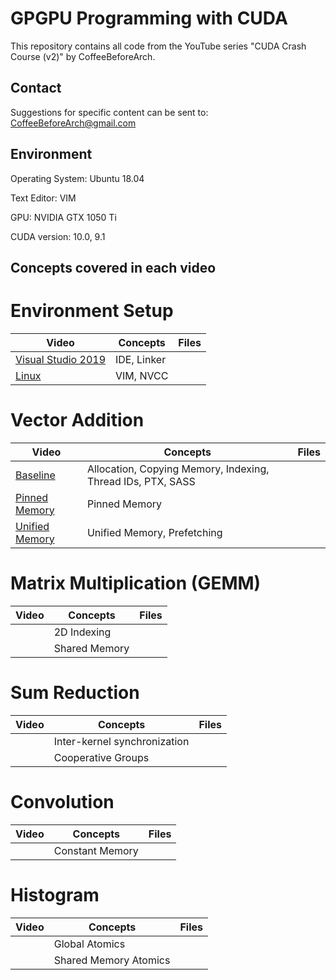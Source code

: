 # GPGPU Programming with CUDA
This repository contains all code from the YouTube series "CUDA Crash Course (v2)" by CoffeeBeforeArch.

## Contact

Suggestions for specific content can be sent to: CoffeeBeforeArch@gmail.com

## Environment 
Operating System: Ubuntu 18.04

Text Editor: VIM

GPU: NVIDIA GTX 1050 Ti

CUDA version: 10.0, 9.1

## Concepts covered in each video
# Environment Setup
| Video | Concepts | Files |
| ----- | -------- | ----- |
|[Visual Studio 2019](https://youtu.be/cuCWbztXk4Y) | IDE, Linker | |
|[Linux](https://youtu.be/wxNQQP9U1Bc) | VIM, NVCC | |

# Vector Addition
| Video | Concepts | Files |
| ----- | -------- | ----- |
|[Baseline](https://youtu.be/QVVTsLmMlwk) | Allocation, Copying Memory, Indexing, Thread IDs, PTX, SASS | |
|[Pinned Memory](https://youtu.be/ShT7raBPP8k) | Pinned Memory | |
|[Unified Memory](https://youtu.be/LGhduZNudDY) | Unified Memory, Prefetching | |

# Matrix Multiplication (GEMM)
| Video | Concepts | Files |
| ----- | -------- | ----- |
| | 2D Indexing | |
| | Shared Memory | |

# Sum Reduction
| Video | Concepts | Files |
| ----- | -------- | ----- |
| | Inter-kernel synchronization | |
| | Cooperative Groups | |

# Convolution
| Video | Concepts | Files |
| ----- | -------- | ----- |
| | Constant Memory | |

# Histogram
| Video | Concepts | Files |
| ----- | -------- | ----- |
| | Global Atomics | |
| | Shared Memory Atomics | |
